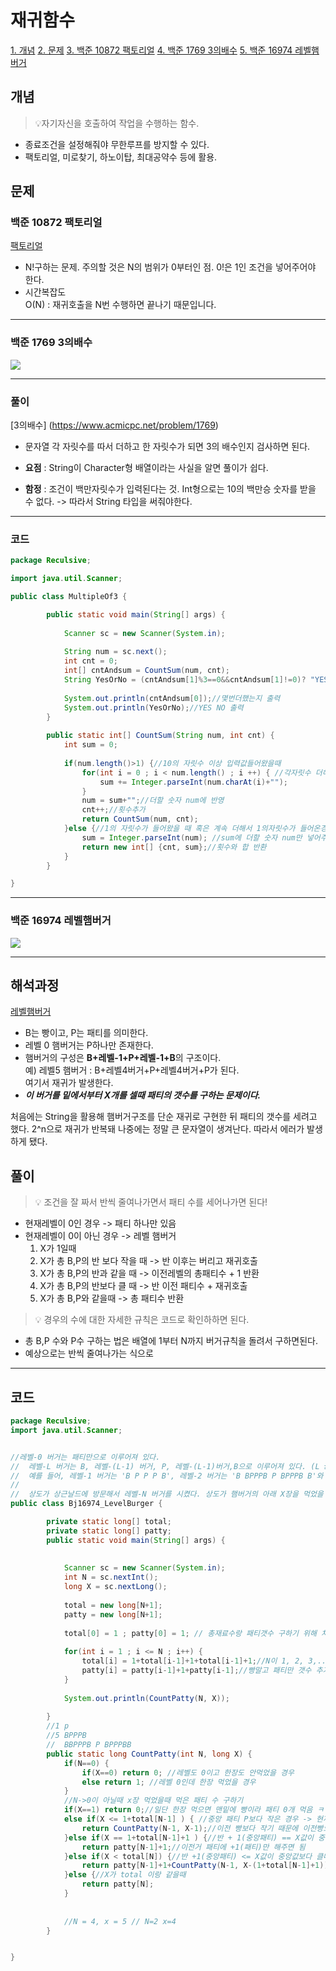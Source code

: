 # 재귀함수

[1. 개념](#개념)
[2. 문제](#문제)
[3. 백준 10872 팩토리얼](#백준-10872-팩토리얼)
[4. 백준 1769 3의배수](#백준-1769-3의배수)
[5. 백준 16974 레벨햄버거](#백준-16974-레벨햄버거) 

## 개념
> 💡자기자신을 호출하여 작업을 수행하는 함수.</br>

- 종료조건을 설정해줘야 무한루프를 방지할 수 있다.</br>
- 팩토리얼, 미로찾기, 하노이탑, 최대공약수 등에 활용. </br>

## 문제

### 백준 10872 팩토리얼
[팩토리얼](https://www.acmicpc.net/problem/10872)</br>
- N!구하는 문제. 주의할 것은 N의 범위가 0부터인 점. 0!은 1인 조건을 넣어주어야 한다.</br>
- 시간복잡도</br>
O(N) : 재귀호출을 N번 수행하면 끝나기 때문입니다.</br>

---

### 백준 1769 3의배수

![](https://images.velog.io/images/oh_yunseong/post/be84e2ee-ed59-4b0e-be83-42790589118f/%E1%84%87%E1%85%A2%E1%86%A8%E1%84%8C%E1%85%AE%E1%86%AB1769_3%E1%84%8B%E1%85%B4%E1%84%87%E1%85%A2%E1%84%89%E1%85%AE.png)


---
### 풀이

[3의배수] (https://www.acmicpc.net/problem/1769)</br>
- 문자열 각 자릿수를 따서 더하고 한 자릿수가 되면 3의 배수인지 검사하면 된다. </br>

- **요점** : String이 Character형 배열이라는 사실을 알면 풀이가 쉽다.</br>

- **함정** : 조건이 백만자릿수가 입력된다는 것. Int형으로는 10의 백만승 숫자를 받을 수 없다. -> 따라서 String 타입을 써줘야한다. </br>
---
### 코드
``` java
package Reculsive;

import java.util.Scanner;

public class MultipleOf3 {

		public static void main(String[] args) {
			
			Scanner sc = new Scanner(System.in);
			
			String num = sc.next();
			int cnt = 0;
			int[] cntAndsum = CountSum(num, cnt);
			String YesOrNo = (cntAndsum[1]%3==0&&cntAndsum[1]!=0)? "YES": "NO";//각 자릿수 합이 0이 아니거나 3의배수이면 YES 아니면 NO 
			
			System.out.println(cntAndsum[0]);//몇번더했는지 출력
			System.out.println(YesOrNo);//YES NO 출력
		}
		
		public static int[] CountSum(String num, int cnt) {
			int sum = 0;
			
			if(num.length()>1) {//10의 자릿수 이상 입력값들어왔을때
				for(int i = 0 ; i < num.length() ; i ++) { //각자릿수 더해주고
					sum += Integer.parseInt(num.charAt(i)+"");
				}
				num = sum+"";//더할 숫자 num에 반영
				cnt++;//횟수추가
				return CountSum(num, cnt);
			}else {//1의 자릿수가 들어왔을 때 혹은 계속 더해서 1의자릿수가 들어온경우  
				sum = Integer.parseInt(num); //sum에 더할 숫자 num만 넣어주고 반복문 종료 
				return new int[] {cnt, sum};//횟수와 합 반환
			}	
		}

}

```


---
### 백준 16974 레벨햄버거

![](https://images.velog.io/images/oh_yunseong/post/46724161-737d-4742-8eab-f7269b566f85/%E1%84%87%E1%85%A2%E1%86%A8%E1%84%8C%E1%85%AE%E1%86%AB16974_%E1%84%85%E1%85%A6%E1%84%87%E1%85%A6%E1%86%AF%E1%84%92%E1%85%A2%E1%86%B7%E1%84%87%E1%85%A5%E1%84%80%E1%85%A5.png)

---

## 해석과정
[레벨햄버거](https://www.acmicpc.net/problem/16974)</br>
- B는 빵이고, P는 패티를 의미한다. </br>
- 레벨 0 햄버거는 P하나만 존재한다. </br>
- 햄버거의 구성은 **B+레벨-1+P+레벨-1+B**의 구조이다. </br>
예) 레벨5 햄버거 : B+레벨4버거+P+레벨4버거+P가 된다.</br>
여기서 재귀가 발생한다. </br>
- ***이 버거를 밑에서부터 X개를 셀때 패티의 갯수를 구하는 문제이다.***</br>

처음에는 String을 활용해 햄버거구조를 단순 재귀로 구현한 뒤 패티의 갯수를 세려고 했다. 2^n으로 재귀가 반복돼 나중에는 정말 큰 문자열이 생겨난다. 따라서 에러가 발생하게 됐다.</br>

## 풀이

> 💡 조건을 잘 짜서 반씩 줄여나가면서 패티 수를 세어나가면 된다!</br>

- 현재레벨이 0인 경우 -> 패티 하나만 있음</br>
- 현재레벨이 0이 아닌 경우 -> 레벨 햄버거</br>
	1. X가 1일때 </br>
    2. X가 총 B,P의 반 보다 작을 때 -> 반 이후는 버리고 재귀호출</br>
    3. X가 총 B,P의 반과 같을 때 -> 이전레벨의 총패티수 + 1 반환</br>
    4. X가 총 B,P의 반보다 클 때 -> 반 이전 패티수 + 재귀호출  </br>
    5. X가 총 B,P와 같을때 -> 총 패티수 반환</br>
> 💡 경우의 수에 대한 자세한 규칙은 코드로 확인하하면 된다.</br>
- 총 B,P 수와 P수 구하는 법은 배열에 1부터 N까지 버거규칙을 돌려서 구하면된다. </br>
- 예상으로는 반씩 줄여나가는 식으로 </br>
---
## 코드

``` java
package Reculsive;
import java.util.Scanner;


//레벨-0 버거는 패티만으로 이루어져 있다.
//	레벨-L 버거는 B, 레벨-(L-1) 버거, P, 레벨-(L-1)버거,B으로 이루어져 있다. (L ≥ 1)
//	예를 들어, 레벨-1 버거는 'B P P P B', 레벨-2 버거는 'B BPPPB P BPPPB B'와 같이 생겼다. (B는 햄버거번, P는 패티)
//
//	상도가 상근날드에 방문해서 레벨-N 버거를 시켰다. 상도가 햄버거의 아래 X장을 먹었을 때, 먹은 패티는 몇 장일까? 한 장은 햄버거번 또는 패티 한 장이다.
public class Bj16974_LevelBurger {

		private static long[] total;
		private static long[] patty;	
		public static void main(String[] args) {
			
			
			Scanner sc = new Scanner(System.in);
			int N = sc.nextInt();
			long X = sc.nextLong();
			
			total = new long[N+1];
			patty = new long[N+1];
			
			total[0] = 1 ; patty[0] = 1; // 총재료수랑 패티갯수 구하기 위해 처음 패티한장있는걸 초기화 해줌  
			
			for(int i = 1 ; i <= N ; i++) {
				total[i] = 1+total[i-1]+1+total[i-1]+1;//N이 1, 2, 3,...일 경우를 차례로 배열에 갯수를 저장해줌
				patty[i] = patty[i-1]+1+patty[i-1];//빵말고 패티만 갯수 추가 
			}
			
			System.out.println(CountPatty(N, X));
			
		}
		//1 p
		//5 BPPPB
		//  BBPPPB P BPPPBB
		public static long CountPatty(int N, long X) {
			if(N==0) {
				if(X==0) return 0; //레벨도 0이고 한장도 안먹었을 경우
				else return 1; //레벨 0인데 한장 먹었을 경우
			} 
			//N->0이 아닐때 x장 먹었을때 먹은 패티 수 구하기 
			if(X==1) return 0;//일단 한장 먹으면 맨밑에 빵이라 패티 0개 먹음 ㅋㅋ
			else if(X <= 1+total[N-1] ) { //중앙 패티 P보다 작은 경우 -> 현재의 반은 이전레벨에 빵하나만 더한것이기 때문에 이전 호출 +1(빵)을 해준것
				return CountPatty(N-1, X-1);//이전 빵보다 작기 때문에 이전빵으로 다시비교하기 위해 + x-1은 맨앞의빵은 셀 필요가 없어서
			}else if(X == 1+total[N-1]+1 ) {//반 + 1(중앙패티) == X값이 중앙값과 같을 때
				return patty[N-1]+1;//이전거 패티에 +1(패티)만 해주면 됨
			}else if(X < total[N]) {//반 +1(중앙패티) <= X값이 중앙값보다 클때
				return patty[N-1]+1+CountPatty(N-1, X-(1+total[N-1]+1)); //반보다 크면 반까진 이전레벨패티갯수로 세고 나머지X는 이전레벨 총 재료+빵+패티만큼 줄인다음에 재귀하면 된다.
			}else {//X가 total 이랑 같을때 
				return patty[N];
			}
			 
			
			//N = 4, x = 5 // N=2 x=4
		}


}

```





